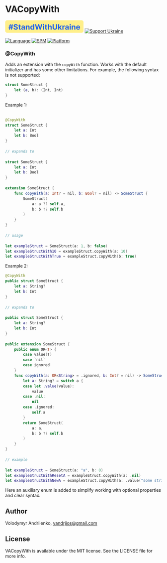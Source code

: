 # VACopyWith


[![StandWithUkraine](https://raw.githubusercontent.com/vshymanskyy/StandWithUkraine/main/badges/StandWithUkraine.svg)](https://github.com/vshymanskyy/StandWithUkraine/blob/main/docs/README.md)
[![Support Ukraine](https://img.shields.io/badge/Support-Ukraine-FFD500?style=flat&labelColor=005BBB)](https://opensource.fb.com/support-ukraine)


[![Language](https://img.shields.io/badge/language-Swift%205.9-orangered.svg?style=flat)](https://www.swift.org)
[![SPM](https://img.shields.io/badge/SPM-compatible-limegreen.svg?style=flat)](https://github.com/apple/swift-package-manager)
[![Platform](https://img.shields.io/badge/platform-iOS%20%7C%20watchOS%20%7C%20tvOS%20%7C%20macOS%20%7C%20macCatalyst-lightgray.svg?style=flat)](https://developer.apple.com/discover)


### @CopyWith 

Adds an extension with the `copyWith` function. Works with the default initializer and has some other limitations. For example, the following syntax is not supported:


```swift
struct SomeStruct {
    let (a, b): (Int, Int)
}
```


Example 1:


```swift
            
@CopyWith
struct SomeStruct {
    let a: Int
    let b: Bool
}

// expands to

struct SomeStruct {
    let a: Int
    let b: Bool
}

extension SomeStruct {
    func copyWith(a: Int? = nil, b: Bool? = nil) -> SomeStruct {
        SomeStruct(
            a: a ?? self.a,
            b: b ?? self.b
        )
    }
}

// usage

let exampleStruct = SomeStruct(a: 1, b: false)
let exampleStructWith10 = exampleStruct.copyWith(a: 10)
let exampleStructWithTrue = exampleStruct.copyWith(b: true)
```


Example 2:


```swift
@CopyWith
public struct SomeStruct {
    let a: String?
    let b: Int
}

// expands to

public struct SomeStruct {
    let a: String?
    let b: Int
}

public extension SomeStruct {
    public enum OR<T> {
        case value(T)
        case `nil`
        case ignored
    }
    func copyWith(a: OR<String> = .ignored, b: Int? = nil) -> SomeStruct {
        let a: String? = switch a {
        case let .value(value):
            value
        case .nil:
            nil
        case .ignored:
            self.a
        }
        return SomeStruct(
            a: a,
            b: b ?? self.b
        )
    }
}

// example

let exampleStruct = SomeStruct(a: "a", b: 0)
let exampleStructWithResetA = exampleStruct.copyWith(a: .nil)
let exampleStructWithNewA = exampleStruct.copyWith(a: .value("some string"))
```


Here an auxiliary enum is added to simplify working with optional properties and clear syntax.


## Author


Volodymyr Andriienko, vandrjios@gmail.com


## License


VACopyWith is available under the MIT license. See the LICENSE file for more info.
